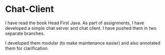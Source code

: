 # Chat-Client

I have read the book Head First Java. As part of assignments, I have developed a simple chat server and chat client. I have pushed them in two separate branches.

I developed them modular (to make maintenance easier) and also annotated them for clarification.

